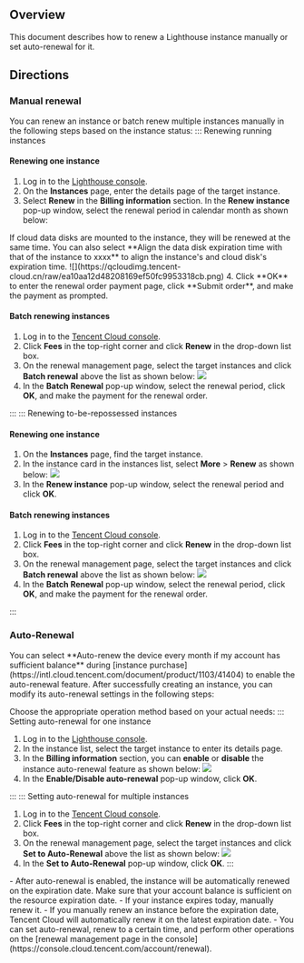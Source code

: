 ## Overview
This document describes how to renew a Lighthouse instance manually or set auto-renewal for it.



## Directions
### Manual renewal

You can renew an instance or batch renew multiple instances manually in the following steps based on the instance status:
<dx-tabs>
::: Renewing running instances[](id:running)

#### Renewing one instance

1. Log in to the [Lighthouse console](https://console.cloud.tencent.com/lighthouse/instance/index).
2. On the **Instances** page, enter the details page of the target instance.
3. Select **Renew** in the **Billing information** section. In the **Renew instance** pop-up window, select the renewal period in calendar month as shown below:
<dx-alert infotype="explain" title="">
If cloud data disks are mounted to the instance, they will be renewed at the same time. You can also select **Align the data disk expiration time with that of the instance to xxxx** to align the instance's and cloud disk's expiration time.
</dx-alert>
![](https://qcloudimg.tencent-cloud.cn/raw/ea10aa12d48208169ef50fc9953318cb.png)
4. Click **OK** to enter the renewal order payment page, click **Submit order**, and make the payment as prompted.


#### Batch renewing instances
1. Log in to the [Tencent Cloud console](https://console.cloud.tencent.com/).
2. Click **Fees** in the top-right corner and click **Renew** in the drop-down list box.
3. On the renewal management page, select the target instances and click **Batch renewal** above the list as shown below:
![](https://qcloudimg.tencent-cloud.cn/raw/cfd65f92e6a20885d021f3a9feb7e434.png)
4. In the **Batch Renewal** pop-up window, select the renewal period, click **OK**, and make the payment for the renewal order.

:::
::: Renewing to-be-repossessed instances[](id:recycled)

#### Renewing one instance
1. On the **Instances** page, find the target instance.
2. In the instance card in the instances list, select **More** > **Renew** as shown below:
![](https://qcloudimg.tencent-cloud.cn/raw/aaf8b3f5c689209f05ace722158736fe.png)
3. In the **Renew instance** pop-up window, select the renewal period and click **OK**.


#### Batch renewing instances
1. Log in to the [Tencent Cloud console](https://console.cloud.tencent.com/).
2. Click **Fees** in the top-right corner and click **Renew** in the drop-down list box.
3. On the renewal management page, select the target instances and click **Batch renewal** above the list as shown below:
![](https://qcloudimg.tencent-cloud.cn/raw/cfd65f92e6a20885d021f3a9feb7e434.png)
4. In the **Batch Renewal** pop-up window, select the renewal period, click **OK**, and make the payment for the renewal order.


:::
</dx-tabs>



### Auto-Renewal

<dx-alert infotype="explain" title="">
You can select **Auto-renew the device every month if my account has sufficient balance** during [instance purchase](https://intl.cloud.tencent.com/document/product/1103/41404) to enable the auto-renewal feature. After successfully creating an instance, you can modify its auto-renewal settings in the following steps:
</dx-alert>




Choose the appropriate operation method based on your actual needs: 
<dx-tabs>
::: Setting auto-renewal for one instance
1. Log in to the [Lighthouse console](https://console.cloud.tencent.com/lighthouse/instance/index).
2. In the instance list, select the target instance to enter its details page.
3. In the **Billing information** section, you can **enable** or **disable** the instance auto-renewal feature as shown below:
![](https://qcloudimg.tencent-cloud.cn/raw/72be090b1890ea787c370c7a171ab583.png)
4. In the **Enable/Disable auto-renewal** pop-up window, click **OK**.

:::
::: Setting auto-renewal for multiple instances
1. Log in to the [Tencent Cloud console](https://console.cloud.tencent.com/).
2. Click **Fees** in the top-right corner and click **Renew** in the drop-down list box.
3. On the renewal management page, select the target instances and click **Set to Auto-Renewal** above the list as shown below:
![](https://qcloudimg.tencent-cloud.cn/raw/6bbdd646b3a952e40d6df93571a98b03.png)
4. In the **Set to Auto-Renewal** pop-up window, click **OK**.
:::
</dx-tabs>


<dx-alert infotype="notice" title="">
- After auto-renewal is enabled, the instance will be automatically renewed on the expiration date. Make sure that your account balance is sufficient on the resource expiration date.
- If your instance expires today, manually renew it.</li>
- If you manually renew an instance before the expiration date, Tencent Cloud will automatically renew it on the latest expiration date.
- You can set auto-renewal, renew to a certain time, and perform other operations on the [renewal management page in the console](https://console.cloud.tencent.com/account/renewal).

</dx-alert>

